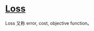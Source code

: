 # [Loss](http://caffe.berkeleyvision.org/tutorial/loss.html)
Loss 又称 error, cost, objective function。
